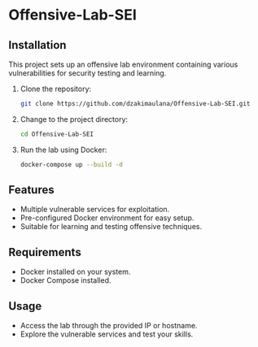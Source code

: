 # Offensive-Lab-SEI

## Installation
This project sets up an offensive lab environment containing various vulnerabilities for security testing and learning.
1. Clone the repository:
   ```bash
   git clone https://github.com/dzakimaulana/Offensive-Lab-SEI.git
2. Change to the project directory:
   ```bash
   cd Offensive-Lab-SEI
3. Run the lab using Docker:
   ```bash
   docker-compose up --build -d

## Features
- Multiple vulnerable services for exploitation.
- Pre-configured Docker environment for easy setup.
- Suitable for learning and testing offensive techniques.

## Requirements
- Docker installed on your system.
- Docker Compose installed.

## Usage
- Access the lab through the provided IP or hostname.
- Explore the vulnerable services and test your skills.
